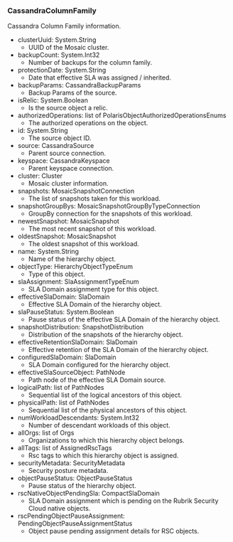 ### CassandraColumnFamily
Cassandra Column Family information.

- clusterUuid: System.String
  - UUID of the Mosaic cluster.
- backupCount: System.Int32
  - Number of backups for the column family.
- protectionDate: System.String
  - Date that effective SLA was assigned / inherited.
- backupParams: CassandraBackupParams
  - Backup Params of the source.
- isRelic: System.Boolean
  - Is the source object a relic.
- authorizedOperations: list of PolarisObjectAuthorizedOperationsEnums
  - The authorized operations on the object.
- id: System.String
  - The source object ID.
- source: CassandraSource
  - Parent source connection.
- keyspace: CassandraKeyspace
  - Parent keyspace connection.
- cluster: Cluster
  - Mosaic cluster information.
- snapshots: MosaicSnapshotConnection
  - The list of snapshots taken for this workload.
- snapshotGroupBys: MosaicSnapshotGroupByTypeConnection
  - GroupBy connection for the snapshots of this workload.
- newestSnapshot: MosaicSnapshot
  - The most recent snapshot of this workload.
- oldestSnapshot: MosaicSnapshot
  - The oldest snapshot of this workload.
- name: System.String
  - Name of the hierarchy object.
- objectType: HierarchyObjectTypeEnum
  - Type of this object.
- slaAssignment: SlaAssignmentTypeEnum
  - SLA Domain assignment type for this object.
- effectiveSlaDomain: SlaDomain
  - Effective SLA Domain of the hierarchy object.
- slaPauseStatus: System.Boolean
  - Pause status of the effective SLA Domain of the hierarchy object.
- snapshotDistribution: SnapshotDistribution
  - Distribution of the snapshots of the hierarchy object.
- effectiveRetentionSlaDomain: SlaDomain
  - Effective retention of the SLA Domain of the hierarchy object.
- configuredSlaDomain: SlaDomain
  - SLA Domain configured for the hierarchy object.
- effectiveSlaSourceObject: PathNode
  - Path node of the effective SLA Domain source.
- logicalPath: list of PathNodes
  - Sequential list of the logical ancestors of this object.
- physicalPath: list of PathNodes
  - Sequential list of the physical ancestors of this object.
- numWorkloadDescendants: System.Int32
  - Number of descendant workloads of this object.
- allOrgs: list of Orgs
  - Organizations to which this hierarchy object belongs.
- allTags: list of AssignedRscTags
  - Rsc tags to which this hierarchy object is assigned.
- securityMetadata: SecurityMetadata
  - Security posture metadata.
- objectPauseStatus: ObjectPauseStatus
  - Pause status of the hierarchy object.
- rscNativeObjectPendingSla: CompactSlaDomain
  - SLA Domain assignment which is pending on the Rubrik Security Cloud native objects.
- rscPendingObjectPauseAssignment: PendingObjectPauseAssignmentStatus
  - Object pause pending assignment details for RSC objects.
